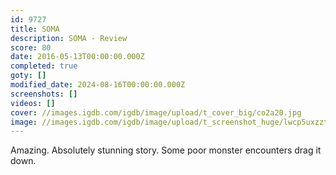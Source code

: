 ```yaml
---
id: 9727
title: SOMA
description: SOMA - Review
score: 80
date: 2016-05-13T00:00:00.000Z
completed: true
goty: []
modified_date: 2024-08-16T00:00:00.000Z
screenshots: []
videos: []
cover: //images.igdb.com/igdb/image/upload/t_cover_big/co2a20.jpg
image: //images.igdb.com/igdb/image/upload/t_screenshot_huge/lwcp5uxzztypel1m5auz.jpg
---
```

Amazing. Absolutely stunning story. Some poor monster encounters drag it down.
